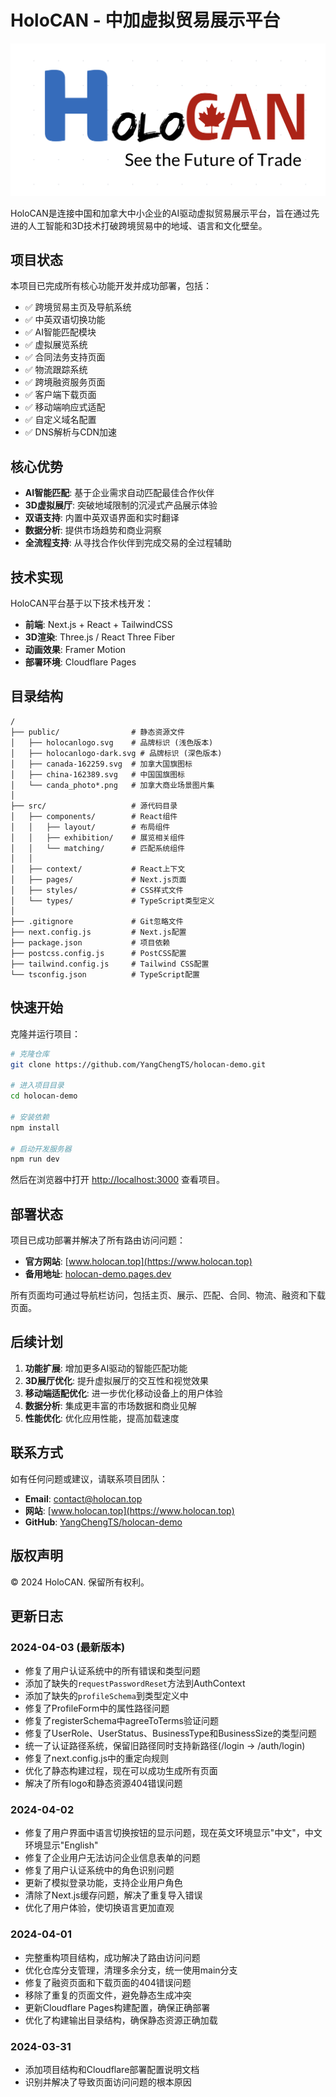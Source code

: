 # HoloCAN - 中加虚拟贸易展示平台

![HoloCAN Logo](public/holocanlogo.svg)

HoloCAN是连接中国和加拿大中小企业的AI驱动虚拟贸易展示平台，旨在通过先进的人工智能和3D技术打破跨境贸易中的地域、语言和文化壁垒。

## 项目状态

本项目已完成所有核心功能开发并成功部署，包括：

- ✅ 跨境贸易主页及导航系统
- ✅ 中英双语切换功能
- ✅ AI智能匹配模块 
- ✅ 虚拟展览系统
- ✅ 合同法务支持页面
- ✅ 物流跟踪系统
- ✅ 跨境融资服务页面
- ✅ 客户端下载页面
- ✅ 移动端响应式适配
- ✅ 自定义域名配置
- ✅ DNS解析与CDN加速

## 核心优势

- **AI智能匹配**: 基于企业需求自动匹配最佳合作伙伴
- **3D虚拟展厅**: 突破地域限制的沉浸式产品展示体验
- **双语支持**: 内置中英双语界面和实时翻译
- **数据分析**: 提供市场趋势和商业洞察
- **全流程支持**: 从寻找合作伙伴到完成交易的全过程辅助

## 技术实现

HoloCAN平台基于以下技术栈开发：

- **前端**: Next.js + React + TailwindCSS
- **3D渲染**: Three.js / React Three Fiber
- **动画效果**: Framer Motion
- **部署环境**: Cloudflare Pages

## 目录结构

```
/
├── public/                # 静态资源文件
│   ├── holocanlogo.svg    # 品牌标识 (浅色版本)
│   ├── holocanlogo-dark.svg # 品牌标识 (深色版本)
│   ├── canada-162259.svg  # 加拿大国旗图标
│   ├── china-162389.svg   # 中国国旗图标
│   └── canda_photo*.png   # 加拿大商业场景图片集
│
├── src/                   # 源代码目录
│   ├── components/        # React组件
│   │   ├── layout/        # 布局组件
│   │   ├── exhibition/    # 展览相关组件
│   │   └── matching/      # 匹配系统组件
│   │
│   ├── context/           # React上下文
│   ├── pages/             # Next.js页面
│   ├── styles/            # CSS样式文件
│   └── types/             # TypeScript类型定义
│
├── .gitignore             # Git忽略文件
├── next.config.js         # Next.js配置
├── package.json           # 项目依赖
├── postcss.config.js      # PostCSS配置
├── tailwind.config.js     # Tailwind CSS配置
└── tsconfig.json          # TypeScript配置
```

## 快速开始

克隆并运行项目：

```bash
# 克隆仓库
git clone https://github.com/YangChengTS/holocan-demo.git

# 进入项目目录
cd holocan-demo

# 安装依赖
npm install

# 启动开发服务器
npm run dev
```

然后在浏览器中打开 [http://localhost:3000](http://localhost:3000) 查看项目。

## 部署状态

项目已成功部署并解决了所有路由访问问题：

- **官方网站**: [www.holocan.top](https://www.holocan.top)
- **备用地址**: [holocan-demo.pages.dev](https://holocan-demo.pages.dev)

所有页面均可通过导航栏访问，包括主页、展示、匹配、合同、物流、融资和下载页面。

## 后续计划

1. **功能扩展**: 增加更多AI驱动的智能匹配功能
2. **3D展厅优化**: 提升虚拟展厅的交互性和视觉效果
3. **移动端适配优化**: 进一步优化移动设备上的用户体验
4. **数据分析**: 集成更丰富的市场数据和商业见解
5. **性能优化**: 优化应用性能，提高加载速度

## 联系方式

如有任何问题或建议，请联系项目团队：

- **Email**: [contact@holocan.top](mailto:contact@holocan.top)
- **网站**: [www.holocan.top](https://www.holocan.top)
- **GitHub**: [YangChengTS/holocan-demo](https://github.com/YangChengTS/holocan-demo)

## 版权声明

© 2024 HoloCAN. 保留所有权利。

## 更新日志

### 2024-04-03 (最新版本)
- 修复了用户认证系统中的所有错误和类型问题
- 添加了缺失的`requestPasswordReset`方法到AuthContext
- 添加了缺失的`profileSchema`到类型定义中
- 修复了ProfileForm中的属性路径问题
- 修复了registerSchema中agreeToTerms验证问题
- 修复了UserRole、UserStatus、BusinessType和BusinessSize的类型问题
- 统一了认证路径系统，保留旧路径同时支持新路径(/login → /auth/login)
- 修复了next.config.js中的重定向规则
- 优化了静态构建过程，现在可以成功生成所有页面
- 解决了所有logo和静态资源404错误问题

### 2024-04-02
- 修复了用户界面中语言切换按钮的显示问题，现在英文环境显示"中文"，中文环境显示"English"
- 修复了企业用户无法访问企业信息表单的问题
- 修复了用户认证系统中的角色识别问题
- 更新了模拟登录功能，支持企业用户角色
- 清除了Next.js缓存问题，解决了重复导入错误
- 优化了用户体验，使切换语言更加直观

### 2024-04-01
- 完整重构项目结构，成功解决了路由访问问题
- 优化仓库分支管理，清理多余分支，统一使用main分支
- 修复了融资页面和下载页面的404错误问题
- 移除了重复的页面文件，避免静态生成冲突
- 更新Cloudflare Pages构建配置，确保正确部署
- 优化了构建输出目录结构，确保静态资源正确加载

### 2024-03-31
- 添加项目结构和Cloudflare部署配置说明文档
- 识别并解决了导致页面访问问题的根本原因 